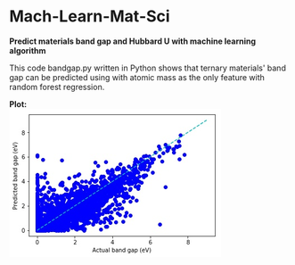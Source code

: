 # Mach-Learn-Mat-Sci
**Predict materials band gap and Hubbard U with machine learning algorithm**

This code bandgap.py written in Python shows that ternary materials' band gap can be predicted using with atomic mass as the only feature with random forest regression.

**Plot:**</br>
![](https://github.com/wfgoh/mach-learn-mat-sci/blob/master/bandgap_predict.jpg)
